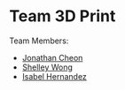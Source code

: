 # Team 3D Print

Team Members:
  * [Jonathan Cheon](https://github.com/jcheon)
  * [Shelley Wong](https://github.com/shelleywong)
  * [Isabel Hernandez](https://github.com/ihernandez4466)
